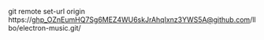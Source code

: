 git remote set-url origin https://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@github.com/llbo/electron-music.git/
